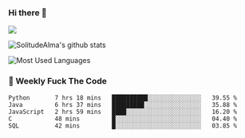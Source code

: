 ### Hi there 👋
<p>
  <a href="https://count.getloli.com/"><img src="https://count.getloli.com/get/@:solitudealma"></a>
</p>

![SolitudeAlma's github stats](https://github-readme-stats.vercel.app/api?username=solitudealma&show_icons=true&theme=radical)

![Most Used Languages](https://github-readme-stats.vercel.app/api/top-langs/?username=solitudealma&layout=compact&hide_border=true&theme=dark)
<!-- ![visitors](https://visitor-badge.glitch.me/badge?page_id=solitudealma.solitudealma.id) -->


### :dart: Weekly Fuck The Code

<!--START_SECTION:waka-->
```text
Python       7 hrs 18 mins   ██████████░░░░░░░░░░░░░░░   39.55 % 
Java         6 hrs 37 mins   █████████░░░░░░░░░░░░░░░░   35.88 % 
JavaScript   2 hrs 59 mins   ████░░░░░░░░░░░░░░░░░░░░░   16.20 % 
C            48 mins         █░░░░░░░░░░░░░░░░░░░░░░░░   04.40 % 
SQL          42 mins         █░░░░░░░░░░░░░░░░░░░░░░░░   03.85 % 
```
<!--END_SECTION:waka-->
